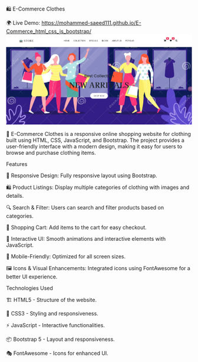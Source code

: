 🛍️ E-Commerce Clothes

🌍 Live Demo: https://mohammed-saeed111.github.io/E-Commerce_html_css_js_bootstrap/
<be>
![E-Commerce Clothes](images/E-commerce.png)



🛒 E-Commerce Clothes is a responsive online shopping website for clothing built using HTML, CSS, JavaScript, and Bootstrap. The project provides a user-friendly interface with a modern design, making it easy for users to browse and purchase clothing items.

Features

🎨 Responsive Design: Fully responsive layout using Bootstrap.

🛍️ Product Listings: Display multiple categories of clothing with images and details.

🔍 Search & Filter: Users can search and filter products based on categories.

🛒 Shopping Cart: Add items to the cart for easy checkout.

🎯 Interactive UI: Smooth animations and interactive elements with JavaScript.

📱 Mobile-Friendly: Optimized for all screen sizes.

🖼️ Icons & Visual Enhancements: Integrated icons using FontAwesome for a better UI experience.

Technologies Used

🏗️ HTML5 - Structure of the website.

🎨 CSS3 - Styling and responsiveness.

⚡ JavaScript - Interactive functionalities.

📦 Bootstrap 5 - Layout and responsiveness.

🎭 FontAwesome - Icons for enhanced UI.
